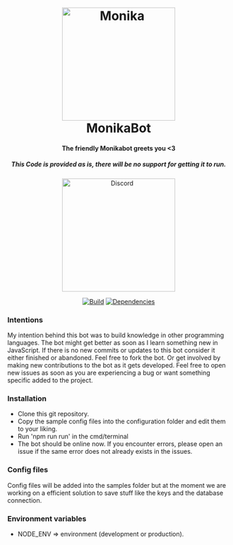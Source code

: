 <h1 align="center">
    <a href="https://discord.gg/JtFFkzk"><img src="https://i.imgur.com/6hUjiER.png" width="256px" alt="Monika"></a>
  <br>
    MonikaBot
  <br>
 </h1>
<h4 align="center">The friendly Monikabot greets you <3</h4>
<h5 align="center">This Code is provided as is, there will be no support for getting it to run.</h5>
  <p align="center">
      <a href="https://discord.gg/JtFFkzk" target="_blank"><img src="https://discordapp.com/assets/fc0b01fe10a0b8c602fb0106d8189d9b.png" width="256px" alt="Discord"></a>
  </p>
  <p align="center">
  <a href="https://travis-ci.org/Emdix/MonikaBot" target="_blank"><img src="https://travis-ci.org/Emdix/MonikaBot.svg?branch=master" alt="Build"></a>
  <a href="https://david-dm.org/emdix/monikabot" target="_blank"><img src="https://david-dm.org/emdix/monikabot/status.png" alt="Dependencies"></a>
  </p>

### Intentions
My intention behind this bot was to build knowledge in other programming 
languages. The bot might get better as soon as I learn something new in JavaScript.
If there is no new commits or updates to this bot consider it either finished
or abandoned. Feel free to fork the bot.
Or get involved by making new contributions to the bot as it gets developed.
Feel free to open new issues as soon as you are experiencing a bug or want something specific added to the project.

### Installation
* Clone this git repository.
* Copy the sample config files into the configuration folder and edit them to your liking.
* Run 'npm run run' in the cmd/terminal
* The bot should be online now. If you encounter errors, please open an issue if the same error does not already exists in the issues.

### Config files
Config files will be added into the samples folder but at the moment we are working on a efficient solution to save
stuff like the keys and the database connection.

### Environment variables
* NODE_ENV => environment (development or production).
